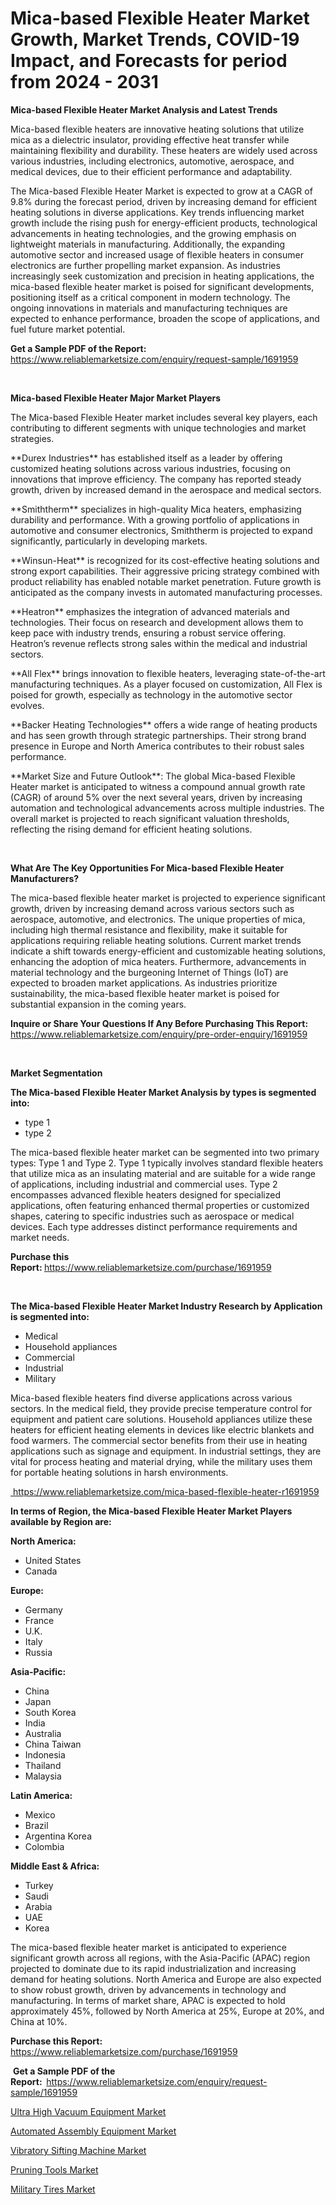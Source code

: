 <p><h1>Mica-based Flexible Heater Market Growth, Market Trends, COVID-19 Impact, and Forecasts for period from 2024 - 2031</h1></p><p><strong>Mica-based Flexible Heater Market Analysis and Latest Trends</strong></p>
<p><p>Mica-based flexible heaters are innovative heating solutions that utilize mica as a dielectric insulator, providing effective heat transfer while maintaining flexibility and durability. These heaters are widely used across various industries, including electronics, automotive, aerospace, and medical devices, due to their efficient performance and adaptability.</p><p>The Mica-based Flexible Heater Market is expected to grow at a CAGR of 9.8% during the forecast period, driven by increasing demand for efficient heating solutions in diverse applications. Key trends influencing market growth include the rising push for energy-efficient products, technological advancements in heating technologies, and the growing emphasis on lightweight materials in manufacturing. Additionally, the expanding automotive sector and increased usage of flexible heaters in consumer electronics are further propelling market expansion. As industries increasingly seek customization and precision in heating applications, the mica-based flexible heater market is poised for significant developments, positioning itself as a critical component in modern technology. The ongoing innovations in materials and manufacturing techniques are expected to enhance performance, broaden the scope of applications, and fuel future market potential.</p></p>
<p><strong>Get a Sample PDF of the Report:&nbsp;</strong> <a href="https://www.reliablemarketsize.com/enquiry/request-sample/1691959?utm_campaign=1349&utm_medium=2&utm_source=Github&utm_content=ia&utm_term=19102024&utm_id=mica-based-flexible-heater">https://www.reliablemarketsize.com/enquiry/request-sample/1691959</a></p>
<p>&nbsp;</p>
<p><strong>Mica-based Flexible Heater Major Market Players</strong></p>
<p><p>The Mica-based Flexible Heater market includes several key players, each contributing to different segments with unique technologies and market strategies.</p><p>**Durex Industries** has established itself as a leader by offering customized heating solutions across various industries, focusing on innovations that improve efficiency. The company has reported steady growth, driven by increased demand in the aerospace and medical sectors.</p><p>**Smiththerm** specializes in high-quality Mica heaters, emphasizing durability and performance. With a growing portfolio of applications in automotive and consumer electronics, Smiththerm is projected to expand significantly, particularly in developing markets.</p><p>**Winsun-Heat** is recognized for its cost-effective heating solutions and strong export capabilities. Their aggressive pricing strategy combined with product reliability has enabled notable market penetration. Future growth is anticipated as the company invests in automated manufacturing processes.</p><p>**Heatron** emphasizes the integration of advanced materials and technologies. Their focus on research and development allows them to keep pace with industry trends, ensuring a robust service offering. Heatron’s revenue reflects strong sales within the medical and industrial sectors.</p><p>**All Flex** brings innovation to flexible heaters, leveraging state-of-the-art manufacturing techniques. As a player focused on customization, All Flex is poised for growth, especially as technology in the automotive sector evolves.</p><p>**Backer Heating Technologies** offers a wide range of heating products and has seen growth through strategic partnerships. Their strong brand presence in Europe and North America contributes to their robust sales performance.</p><p>**Market Size and Future Outlook**: The global Mica-based Flexible Heater market is anticipated to witness a compound annual growth rate (CAGR) of around 5% over the next several years, driven by increasing automation and technological advancements across multiple industries. The overall market is projected to reach significant valuation thresholds, reflecting the rising demand for efficient heating solutions.</p></p>
<p>&nbsp;</p>
<p><strong>What Are The Key Opportunities For Mica-based Flexible Heater Manufacturers?</strong></p>
<p><p>The mica-based flexible heater market is projected to experience significant growth, driven by increasing demand across various sectors such as aerospace, automotive, and electronics. The unique properties of mica, including high thermal resistance and flexibility, make it suitable for applications requiring reliable heating solutions. Current market trends indicate a shift towards energy-efficient and customizable heating solutions, enhancing the adoption of mica heaters. Furthermore, advancements in material technology and the burgeoning Internet of Things (IoT) are expected to broaden market applications. As industries prioritize sustainability, the mica-based flexible heater market is poised for substantial expansion in the coming years.</p></p>
<p><strong>Inquire or Share Your Questions If Any Before Purchasing This Report:</strong> <a href="https://www.reliablemarketsize.com/enquiry/pre-order-enquiry/1691959?utm_campaign=1349&utm_medium=2&utm_source=Github&utm_content=ia&utm_term=19102024&utm_id=mica-based-flexible-heater">https://www.reliablemarketsize.com/enquiry/pre-order-enquiry/1691959</a></p>
<p>&nbsp;</p>
<p><strong>Market Segmentation</strong></p>
<p><strong>The Mica-based Flexible Heater Market Analysis by types is segmented into:</strong></p>
<p><ul><li>type 1</li><li>type 2</li></ul></p>
<p><p>The mica-based flexible heater market can be segmented into two primary types: Type 1 and Type 2. Type 1 typically involves standard flexible heaters that utilize mica as an insulating material and are suitable for a wide range of applications, including industrial and commercial uses. Type 2 encompasses advanced flexible heaters designed for specialized applications, often featuring enhanced thermal properties or customized shapes, catering to specific industries such as aerospace or medical devices. Each type addresses distinct performance requirements and market needs.</p></p>
<p><strong>Purchase this Report:&nbsp;</strong><a href="https://www.reliablemarketsize.com/purchase/1691959?utm_campaign=1349&utm_medium=2&utm_source=Github&utm_content=ia&utm_term=19102024&utm_id=mica-based-flexible-heater">https://www.reliablemarketsize.com/purchase/1691959</a></p>
<p>&nbsp;</p>
<p><strong>The Mica-based Flexible Heater Market Industry Research by Application is segmented into:</strong></p>
<p><ul><li>Medical</li><li>Household appliances</li><li>Commercial</li><li>Industrial</li><li>Military</li></ul></p>
<p><p>Mica-based flexible heaters find diverse applications across various sectors. In the medical field, they provide precise temperature control for equipment and patient care solutions. Household appliances utilize these heaters for efficient heating elements in devices like electric blankets and food warmers. The commercial sector benefits from their use in heating applications such as signage and equipment. In industrial settings, they are vital for process heating and material drying, while the military uses them for portable heating solutions in harsh environments.</p></p>
<p><a href="https://www.reliablemarketsize.com/mica-based-flexible-heater-r1691959?utm_campaign=1349&utm_medium=2&utm_source=Github&utm_content=ia&utm_term=19102024&utm_id=mica-based-flexible-heater">&nbsp;https://www.reliablemarketsize.com/mica-based-flexible-heater-r1691959</a></p>
<p><strong>In terms of Region, the Mica-based Flexible Heater Market Players available by Region are:</strong></p>
<p>
    <p> <strong> North America: </strong>
        <ul>
            <li>United States</li>
            <li>Canada</li>
        </ul>
        </p> 
    <p> <strong> Europe: </strong>
        <ul>
            <li>Germany</li>
            <li>France</li>
            <li>U.K.</li>
            <li>Italy</li>
            <li>Russia</li>
        </ul>
        </p> 
    <p> <strong> Asia-Pacific: </strong>
        <ul>
            <li>China</li>
            <li>Japan</li>
            <li>South Korea</li>
            <li>India</li>
            <li>Australia</li>
            <li>China Taiwan</li>
            <li>Indonesia</li>
            <li>Thailand</li>
            <li>Malaysia</li>
        </ul>
        </p> 
    <p> <strong> Latin America: </strong>
        <ul>
            <li>Mexico</li>
            <li>Brazil</li>
            <li>Argentina Korea</li>
            <li>Colombia</li>
        </ul>
        </p> 
    <p> <strong> Middle East & Africa: </strong>
        <ul>
            <li>Turkey</li>
            <li>Saudi</li>
            <li>Arabia</li>
            <li>UAE</li>
            <li>Korea</li>
        </ul>
    </p>
    </p>
<p><p>The mica-based flexible heater market is anticipated to experience significant growth across all regions, with the Asia-Pacific (APAC) region projected to dominate due to its rapid industrialization and increasing demand for heating solutions. North America and Europe are also expected to show robust growth, driven by advancements in technology and manufacturing. In terms of market share, APAC is expected to hold approximately 45%, followed by North America at 25%, Europe at 20%, and China at 10%.</p></p>
<p><strong>Purchase this Report: </strong><a href="https://www.reliablemarketsize.com/purchase/1691959?utm_campaign=1349&utm_medium=2&utm_source=Github&utm_content=ia&utm_term=19102024&utm_id=mica-based-flexible-heater">https://www.reliablemarketsize.com/purchase/1691959</a></p>
<p>&nbsp;<strong>Get a Sample PDF of the Report:&nbsp;&nbsp;</strong><a href="https://www.reliablemarketsize.com/enquiry/request-sample/1691959?utm_campaign=1349&utm_medium=2&utm_source=Github&utm_content=ia&utm_term=19102024&utm_id=mica-based-flexible-heater">https://www.reliablemarketsize.com/enquiry/request-sample/1691959</a></p>
<p><strong></strong></p>
<p><p><a href="https://www.linkedin.com/pulse/ultra-high-vacuum-equipment-ecosystem-mapping-innovation-value-cj0sf?utm_campaign=1349&utm_medium=2&utm_source=Github&utm_content=ia&utm_term=19102024&utm_id=mica-based-flexible-heater">Ultra High Vacuum Equipment Market</a></p><p><a href="https://www.linkedin.com/pulse/automated-assembly-equipment-market-size-segmentation-trends-growth-aj3tf?utm_campaign=1349&utm_medium=2&utm_source=Github&utm_content=ia&utm_term=19102024&utm_id=mica-based-flexible-heater">Automated Assembly Equipment Market</a></p><p><a href="https://issuu.com/reportprime-2/docs/vibratory-sifting-machine-market-si_a9dbd7e15bd9e1?utm_campaign=1349&utm_medium=2&utm_source=Github&utm_content=ia&utm_term=19102024&utm_id=mica-based-flexible-heater">Vibratory Sifting Machine Market</a></p><p><a href="https://www.linkedin.com/pulse/top-trends-transforming-pruning-tools-market-2024-2031-firmotion-xkzif?utm_campaign=1349&utm_medium=2&utm_source=Github&utm_content=ia&utm_term=19102024&utm_id=mica-based-flexible-heater">Pruning Tools Market</a></p><p><a href="https://www.linkedin.com/pulse/military-tires-industry-sector-new-technologies-market-impact-ghaaf?utm_campaign=1349&utm_medium=2&utm_source=Github&utm_content=ia&utm_term=19102024&utm_id=mica-based-flexible-heater">Military Tires Market</a></p></p>